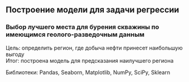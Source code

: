 ## Построение модели для задачи регрессии

### Выбор лучшего места для бурения скважины по имеющимся геолого-разведочным данным  
Цель: определить регион, где добыча нефти принесет наибольшую выгоду  
Итог: построена модель для предсказания наилучшего региона

Библиотеки: Pandas, Seaborn, Matplotlib, NumPy, SciPy, Sklearn


